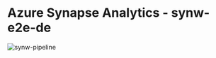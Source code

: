 # Azure Synapse Analytics - synw-e2e-de

![synw-pipeline](https://github.com/user-attachments/assets/cd419b05-ab65-4def-a32f-169b18c4ed58)
